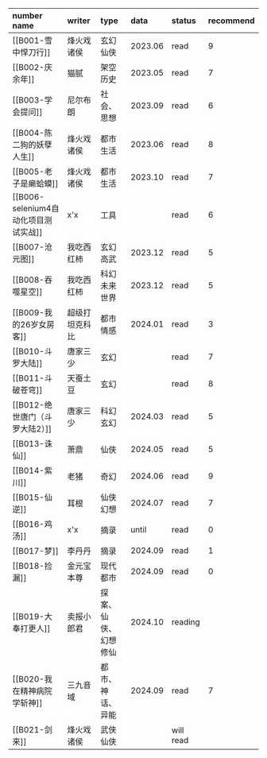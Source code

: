 
| number name                 | writer  | type       | data    | status    | recommend |
| :-------------------------- | :------ | :--------- | :------ | :-------- | --------- |
| [[B001-雪中悍刀行]]              | 烽火戏诸侯   | 玄幻仙侠       | 2023.06 | read      | 9         |
| [[B002-庆余年]]                | 猫腻      | 架空历史       | 2023.05 | read      | 7         |
| [[B003-学会提问]]               | 尼尔布朗    | 社会、思想      | 2023.09 | read      | 6         |
| [[B004-陈二狗的妖孽人生]]           | 烽火戏诸侯   | 都市生活       | 2023.06 | read      | 8         |
| [[B005-老子是癞蛤蟆]]             | 烽火戏诸侯   | 都市生活       | 2023.10 | read      | 7         |
| [[B006-selenium4自动化项目测试实战]] | x'x     | 工具         |         | read      | 6         |
| [[B007-沧元图]]                | 我吃西红柿   | 玄幻高武       | 2023.12 | read      | 5         |
| [[B008-吞噬星空]]               | 我吃西红柿   | 科幻未来世界     | 2023.12 | read      | 5         |
| [[B009-我的26岁女房客]]           | 超级打坦克科比 | 都市情感       | 2024.01 | read      | 3         |
| [[B010-斗罗大陆]]               | 唐家三少    | 玄幻         |         | read      | 7         |
| [[B011-斗破苍穹]]               | 天蚕土豆    | 玄幻         |         | read      | 8         |
| [[B012-绝世唐门（斗罗大陆2）]]        | 唐家三少    | 科幻玄幻       | 2024.03 | read      | 5         |
| [[B013-诛仙]]                 | 萧鼎      | 仙侠         | 2024.05 | read      | 5         |
| [[B014-紫川]]                 | 老猪      | 奇幻         | 2024.06 | read      | 9         |
| [[B015-仙逆]]                 | 耳根      | 仙侠幻想       | 2024.07 | read      | 7         |
| [[B016-鸡汤]]                 | x'x     | 摘录         | until   | read      | 0         |
| [[B017-梦]]                  | 李丹丹     | 摘录         | 2024.09 | read      | 1         |
| [[B018-捡漏]]                 | 金元宝本尊   | 现代都市       | 2024.09 | read      | 0         |
| [[B019-大奉打更人]]              | 卖报小郎君   | 探案、仙侠、幻想修仙 | 2024.10 | reading   |           |
| [[B020-我在精神病院学斩神]]          | 三九音域    | 都市、神话、异能   | 2024.09 | read      | 7         |
| [[B021-剑来]]                 | 烽火戏诸侯   | 武侠仙侠       |         | will read |           |
